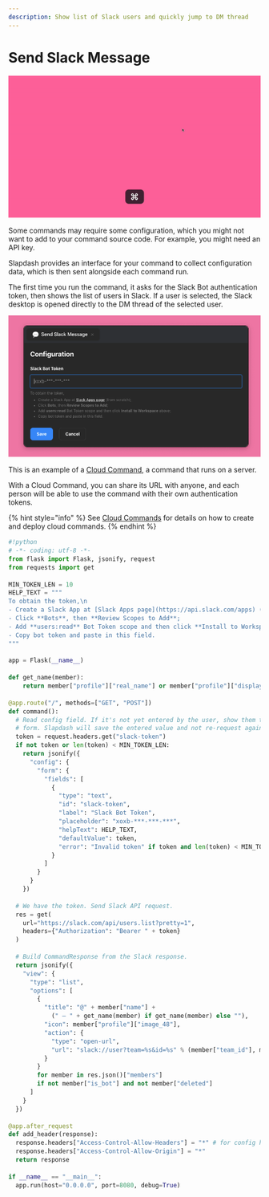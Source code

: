 ```yaml
---
description: Show list of Slack users and quickly jump to DM thread
---
```


# Send Slack Message

![](../.gitbook/assets/send-slack-message.gif)

Some commands may require some configuration, which you might not want to add to your command source code. For example, you might need an API key.

Slapdash provides an interface for your command to collect configuration data, which is then sent alongside each command run.

The first time you run the command, it asks for the Slack Bot authentication token, then shows the list of users in Slack. If a user is selected, the Slack desktop is opened directly to the DM thread of the selected user.

![The command asks to provide the Slack Bot Token.](../.gitbook/assets/image%20%282%29.png)

This is an example of a [Cloud Command](../command-bar-101/cloud-commands.md), a command that runs on a server.

With a Cloud Command, you can share its URL with anyone, and each person will be able to use the command with their own authentication tokens.

{% hint style="info" %}
See [Cloud Commands](https://developers.slapdash.com/command-bar-101/cloud-commands) for details on how to create and deploy cloud commands.
{% endhint %}

```python
#!python
# -*- coding: utf-8 -*-
from flask import Flask, jsonify, request
from requests import get

MIN_TOKEN_LEN = 10
HELP_TEXT = """
To obtain the token,\n
- Create a Slack App at [Slack Apps page](https://api.slack.com/apps) (from scratch);
- Click **Bots**, then **Review Scopes to Add**;
- Add **users:read** Bot Token scope and then click **Install to Workspace** above;
- Copy bot token and paste in this field.
"""

app = Flask(__name__)

def get_name(member):
    return member["profile"]["real_name"] or member["profile"]["display_name"]

@app.route("/", methods=["GET", "POST"])
def command():
  # Read config field. If it's not yet entered by the user, show them the input
  # form. Slapdash will save the entered value and not re-request again.
  token = request.headers.get("slack-token")
  if not token or len(token) < MIN_TOKEN_LEN:
    return jsonify({
      "config": {
        "form": {
          "fields": [
            {
              "type": "text",
              "id": "slack-token",
              "label": "Slack Bot Token",
              "placeholder": "xoxb-***-***-***",
              "helpText": HELP_TEXT,
              "defaultValue": token,
              "error": "Invalid token" if token and len(token) < MIN_TOKEN_LEN else None
            }
          ]
        }
      }
    })

  # We have the token. Send Slack API request.
  res = get(
    url="https://slack.com/api/users.list?pretty=1",
    headers={"Authorization": "Bearer " + token}
  )

  # Build CommandResponse from the Slack response.
  return jsonify({
    "view": {
      "type": "list",
      "options": [
        {
          "title": "@" + member["name"] +
            (" — " + get_name(member) if get_name(member) else ""),
          "icon": member["profile"]["image_48"],
          "action": {
            "type": "open-url",
            "url": "slack://user?team=%s&id=%s" % (member["team_id"], member["id"])
          }
        }
        for member in res.json()["members"]
        if not member["is_bot"] and not member["deleted"]
      ]
    }
  })

@app.after_request
def add_header(response):
  response.headers["Access-Control-Allow-Headers"] = "*" # for config headers
  response.headers["Access-Control-Allow-Origin"] = "*"
  return response

if __name__ == "__main__":
  app.run(host="0.0.0.0", port=8080, debug=True)
```

